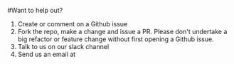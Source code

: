 #Want to help out?

1. Create or comment on a Github issue
2. Fork the repo, make a change and issue a PR. Please don't undertake a big refactor or feature change without first opening a Github issue.
3. Talk to us on our slack channel  
4. Send us an email at